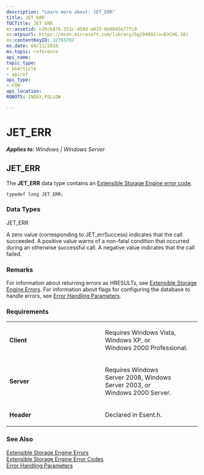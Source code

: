 ```yaml
---
description: "Learn more about: JET_ERR"
title: JET_ERR
TOCTitle: JET_ERR
ms:assetid: cd9cb876-251c-458d-a015-8e9045e77fc9
ms:mtpsurl: https://msdn.microsoft.com/library/Gg294092(v=EXCHG.10)
ms:contentKeyID: 32765707
ms.date: 04/11/2016
ms.topic: reference
api_name: 
topic_type: 
- kbArticle
- apiref
api_type: 
- COM
api_location: 
ROBOTS: INDEX,FOLLOW

---
```


# JET_ERR


_**Applies to:** Windows | Windows Server_

## JET_ERR

The **JET_ERR** data type contains an [Extensible Storage Engine error code](./extensible-storage-engine-error-codes.md).

    typedef long JET_ERR;

### Data Types

JET_ERR

A zero value (corresponding to JET_errSuccess) indicates that the call succeeded. A positive value warns of a non-fatal condition that occurred during an otherwise successful call. A negative value indicates that the call failed.

### Remarks

For information about returning errors as HRESULTs, see [Extensible Storage Engine Errors](./extensible-storage-engine-errors.md). For information about flags for configuring the database to handle errors, see [Error Handling Parameters](./error-handling-parameters.md).

### Requirements

<table>
<colgroup>
<col style="width: 50%" />
<col style="width: 50%" />
</colgroup>
<tbody>
<tr class="odd">
<td><p><strong>Client</strong></p></td>
<td><p>Requires Windows Vista, Windows XP, or Windows 2000 Professional.</p></td>
</tr>
<tr class="even">
<td><p><strong>Server</strong></p></td>
<td><p>Requires Windows Server 2008, Windows Server 2003, or Windows 2000 Server.</p></td>
</tr>
<tr class="odd">
<td><p><strong>Header</strong></p></td>
<td><p>Declared in Esent.h.</p></td>
</tr>
</tbody>
</table>


### See Also

[Extensible Storage Engine Errors](./extensible-storage-engine-errors.md)  
[Extensible Storage Engine Error Codes](./extensible-storage-engine-error-codes.md)  
[Error Handling Parameters](./error-handling-parameters.md)
